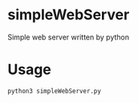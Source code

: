 simpleWebServer
===============

Simple web server written by python

Usage
==============
`python3 simpleWebServer.py`
